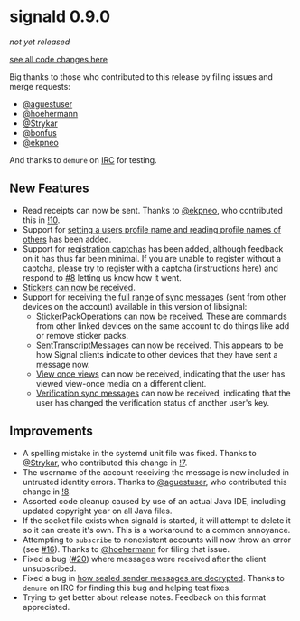 # signald 0.9.0

*not yet released*

[see all code changes here](https://gitlab.com/thefinn93/signald/-/compare/0.8.1...0.9.0)

Big thanks to those who contributed to this release by filing issues and merge requests:
* [@aguestuser](https://gitlab.com/aguestuser)
* [@hoehermann](https://gitlab.com/hoehermann)
* [@Strykar](https://gitlab.com/Strykar)
* [@bonfus](https://gitlab.com/bonfus)
* [@ekpneo](https://gitlab.com/ekpneo)

And thanks to `demure` on [IRC](https://gitlab.com/thefinn93/signald/-/wikis/IRC) for testing.

## New Features
* Read receipts can now be sent. Thanks to [@ekpneo](https://gitlab.com/ekpneo), who contributed this
in [!10](https://gitlab.com/thefinn93/signald/-/merge_requests/10).
* Support for [setting a users profile name and reading profile names of others](https://gitlab.com/thefinn93/signald/-/merge_requests/6)
has been added.
* Support for [registration captchas](https://gitlab.com/thefinn93/signald/-/commit/d1591adf59ce5fa77f39d3850066c1e374ad2e06) has been added,
although feedback on it has thus far been minimal. If you are unable to register without a captcha, please try to register
with a captcha ([instructions here](https://gitlab.com/thefinn93/signald/issues/8#note_230856982)) and respond to [#8](https://gitlab.com/thefinn93/signald/issues/8)
letting us know how it went. 
* [Stickers can now be received](https://gitlab.com/thefinn93/signald/-/blob/84374330a5a020196ac64670ba546bdb16206b0d/src/main/java/io/finn/signald/JsonSticker.java).
* Support for receiving the [full range of sync messages](https://gitlab.com/thefinn93/signald/-/commit/2b9a92d39cef17aac27007b2d689856467709fc4)
 (sent from other devices on the account) available in this version of libsignal:
  * [StickerPackOperations can now be received](https://gitlab.com/thefinn93/signald/-/blob/84374330a5a020196ac64670ba546bdb16206b0d/src/main/java/io/finn/signald/JsonStickerPackOperationMessage.java).
  These are commands from other linked devices on the same account to do things like add or remove sticker packs.
  * [SentTranscriptMessages](https://gitlab.com/thefinn93/signald/-/blob/84374330a5a020196ac64670ba546bdb16206b0d/src/main/java/io/finn/signald/JsonSentTranscriptMessage.java)
  can now be received. This appears to be how Signal clients indicate to other devices that they have sent a message now.
  * [View once views](https://gitlab.com/thefinn93/signald/-/blob/84374330a5a020196ac64670ba546bdb16206b0d/src/main/java/io/finn/signald/JsonViewOnceOpenMessage.java)
  can now be received, indicating that the user has viewed view-once media on a different client.
  * [Verification sync messages](https://gitlab.com/thefinn93/signald/-/blob/84374330a5a020196ac64670ba546bdb16206b0d/src/main/java/io/finn/signald/JsonVerifiedMessage.java)
  can now be received, indicating that the user has changed the verification status of another user's key.


## Improvements
* A spelling mistake in the systemd unit file was fixed. Thanks to [@Strykar](https://gitlab.com/Strykar), who contributed this change in
[!7](https://gitlab.com/thefinn93/signald/-/merge_requests/7).
* The username of the account receiving the message is now included in untrusted identity errors.
Thanks to [@aguestuser](https://gitlab.com/aguestuser), who contributed this change in [!8](https://gitlab.com/thefinn93/signald/-/merge_requests/8).
* Assorted code cleanup caused by use of an actual Java IDE, including updated copyright year on all Java files.
* If the socket file exists when signald is started, it will attempt to delete it so it can create it's own.
This is a workaround to a common annoyance.
* Attempting to `subscribe` to nonexistent accounts will now throw an error (see [#16](https://gitlab.com/thefinn93/signald/issues/16)).
Thanks to [@hoehermann](https://gitlab.com/hoehermann) for filing that issue.
* Fixed a bug ([#20](https://gitlab.com/thefinn93/signald/issues/20)) where messages were received after the client unsubscribed.
* Fixed a bug in [how sealed sender messages are decrypted](https://gitlab.com/thefinn93/signald/-/commit/d2bd09f33173e83362e5174b284eb5431dae71ac). Thanks to `demure` on IRC for finding this bug and helping test fixes.
* Trying to get better about release notes. Feedback on this format appreciated.